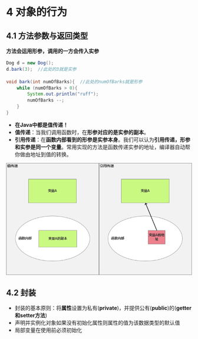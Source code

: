 # 4 对象的行为

## 4.1 方法参数与返回类型
**方法会运用形参，调用的一方会传入实参**
```java
Dog d = new Dog();
d.bark(3);  //此处的3就是实参

void bark(int numOfBarks){  //此处的numOfBarks就是形参
    while (numOfBarks > 0){
        System.out.println("ruff");
        numOfBarks --;
    }
}
```
- **在Java中都是值传递！**
- **值传递**：当我们调用函数时，在**形参对应的是实参的副本**。
- **引用传递**：在**函数内部看到的形参是实参本身**。我们可以认为**引用传递，形参和实参是同一个变量**。常用实现的方法是函数传递实参的地址，编译器自动帮你做由地址到值的转换。

![引用传递和值传递](image/%E5%80%BC%E4%BC%A0%E9%80%92%E5%92%8C%E5%BC%95%E7%94%A8%E4%BC%A0%E9%80%92.png)

## 4.2 封装
- 封装的基本原则：将**属性**设置为私有(**private**)，并提供公有(**public**)的(**getter和setter方法**)
- 声明并实例化对象如果没有初始化属性则属性的值为该数据类型的默认值
- 局部变量在使用前必须初始化